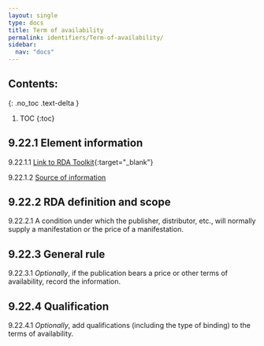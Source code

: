 ```yaml
---
layout: single
type: docs
title: Term of availability
permalink: identifiers/Term-of-availability/
sidebar:
  nav: "docs"
---
```


## Contents:
{: .no_toc .text-delta }

1. TOC
{:toc}

## 9.22.1 Element information

<a name="9.22.1.1">9.22.1.1</a> [Link to RDA Toolkit](https://beta.rdatoolkit.org/Content/Index?externalId=en-US_ala-496cc498-87a3-329f-9560-7f16668a6cd5){:target="_blank"}

<a name="9.22.1.2">9.22.1.2</a> [Source of information](/DCRMR/identifiers/)

## 9.22.2 RDA definition and scope

<a name="9.22.2.1">9.22.2.1</a> A condition under which the publisher, distributor, etc., will normally supply a manifestation or the price of a manifestation.

## 9.22.3 General rule

<a name="9.22.3.1">9.22.3.1</a> *Optionally*, if the publication bears a price or other terms of availability, record the information. 

## 9.22.4 Qualification

<a name="9.22.4.1">9.22.4.1</a> *Optionally*, add qualifications (including the type of binding) to the terms of availability.
